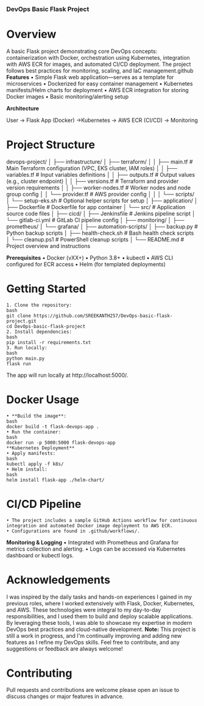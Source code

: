 ### DevOps Basic Flask Project
# Overview
A basic Flask project demonstrating core DevOps concepts: containerization with Docker, orchestration using Kubernetes, integration with AWS ECR for images, and automated CI/CD deployment. The project follows best practices for monitoring, scaling, and IaC management.github​
**Features**
	• Simple Flask web application—serves as a template for microservices
	• Dockerized for easy container management
	• Kubernetes manifests/Helm charts for deployment
	• AWS ECR integration for storing Docker images
	• Basic monitoring/alerting setup

**Architecture**

User → Flask App (Docker) →Kubernetes → AWS ECR (CI/CD) → Monitoring

# Project Structure

devops-project/
│
├── infrastructure/
│   ├── terraform/
│   │   ├── main.tf                # Main Terraform configuration (VPC, EKS cluster, IAM roles)
│   │   ├── variables.tf           # Input variables definitions
│   │   ├── outputs.tf             # Output values (e.g., cluster endpoint)
│   │   ├── versions.tf            # Terraform and provider version requirements
│   │   ├── worker-nodes.tf        # Worker nodes and node group config
│   │   └── provider.tf            # AWS provider config
│   │
│   └── scripts/
│       └── setup-eks.sh           # Optional helper scripts for setup
│
├── application/
│   ├── Dockerfile                 # Dockerfile for app container
│   └── src/                      # Application source code files
│
├── cicd/
│   ├── Jenkinsfile                # Jenkins pipeline script
│   └── gitlab-ci.yml              # GitLab CI pipeline config
│
├── monitoring/
│   ├── prometheus/
│   └── grafana/
│
├── automation-scripts/
│   ├── backup.py                 # Python backup scripts
│   ├── health-check.sh           # Bash health check scripts
│   └── cleanup.ps1               # PowerShell cleanup scripts
│
└── README.md                     # Project overview and instructions



**Prerequisites**
	• Docker (vXX+)
	• Python 3.8+
	• kubectl
	• AWS CLI configured for ECR access
	• Helm (for templated deployments)
# Getting Started
	1. Clone the repository:
	bash
	git clone https://github.com/SREEKANTH257/DevOps-basic-flask-project.git
	cd DevOps-basic-flask-project
	2. Install dependencies:
	bash
	pip install -r requirements.txt
	3. Run locally:
	bash
	python main.py
	flask run

The app will run locally at http://localhost:5000/.
	
# Docker Usage
	• **Build the image**:
	bash
	docker build -t flask-devops-app .
	• Run the container:
	bash
	docker run -p 5000:5000 flask-devops-app
	**Kubernetes Deployment**
	• Apply manifests:
	bash
	kubectl apply -f k8s/
	• Helm install:
	bash
	helm install flask-app ./helm-chart/
# CI/CD Pipeline
	• The project includes a sample GitHub Actions workflow for continuous integration and automated Docker image deployment to AWS ECR.
	• Configurations are found in .github/workflows/.
**Monitoring & Logging**
	• Integrated with Prometheus and Grafana for metrics collection and alerting.
	• Logs can be accessed via Kubernetes dashboard or kubectl logs.

# Acknowledgements
I was inspired by the daily tasks and hands-on experiences I gained in my previous roles, where I worked extensively with Flask, Docker, Kubernetes, and AWS. These technologies were integral to my day-to-day responsibilities, and I used them to build and deploy scalable applications. By leveraging these tools, I was able to showcase my expertise in modern DevOps best practices and cloud-native development.
**Note:** This project is still a work in progress, and I'm continually improving and adding new features as I refine my DevOps skills. Feel free to contribute, and any suggestions or feedback are always welcome!

# Contributing
Pull requests and contributions are welcome please open an issue to discuss changes or major features in advance.
